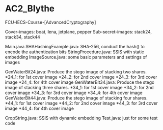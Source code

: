 # AC2_Blythe
FCU-IECS-Course-[AdvancedCryptography]

Cover-images: boat, lena, jetplane, pepper
Sub-secret-images: stack24, stack34, stack44

Main.java
SHAHashingExample.java: SHA-256, conduct the hash() to encode the authentication bits
StringProcedure.java: SSIS with static embedding
ImageSource.java: some basic parameters and settings of images

GenWaterBit24.java: Produce the stego image of stacking two shares.
*24_1: for 1st cover image
*24_2: for 2nd cover image
*24_3: for 3rd cover image
*24_4: for 4th cover image
GenWaterBit34.java: Produce the stego image of stacking three shares.
*34_1: for 1st cover image
*34_2: for 2nd cover image
*34_3: for 3rd cover image
*34_4: for 4th cover image
GenWaterBit44.java: Produce the stego image of stacking four shares.
*44_1: for 1st cover image
*44_2: for 2nd cover image
*44_3: for 3rd cover image
*44_4: for 4th cover image

CropString.java: SSIS with dynamic embedding 
Test.java: just for some test code
